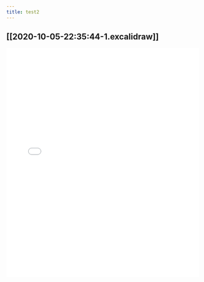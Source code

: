 ```yaml
---
title: test2
---
```


## [[2020-10-05-22:35:44-1.excalidraw]]
<iframe class="draw-iframe" src="/draw?file=2020-10-05-22:35:44-1.excalidraw" width="100%" height="600" frameborder="0" allowfullscreen></iframe> 